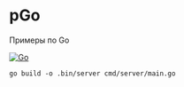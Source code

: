 # pGo
Примеры по Go

[![Go](https://github.com/BasePractice/pGo/actions/workflows/go.yml/badge.svg)](https://github.com/BasePractice/pGo/actions/workflows/go.yml)

```shell
go build -o .bin/server cmd/server/main.go
```
